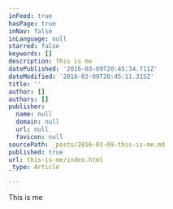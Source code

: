 ```yaml
---
inFeed: true
hasPage: true
inNav: false
inLanguage: null
starred: false
keywords: []
description: This is me
datePublished: '2016-03-09T20:45:34.711Z'
dateModified: '2016-03-09T20:45:11.315Z'
title: ''
author: []
authors: []
publisher:
  name: null
  domain: null
  url: null
  favicon: null
sourcePath: _posts/2016-03-09-this-is-me.md
published: true
url: this-is-me/index.html
_type: Article

---
```

This is me